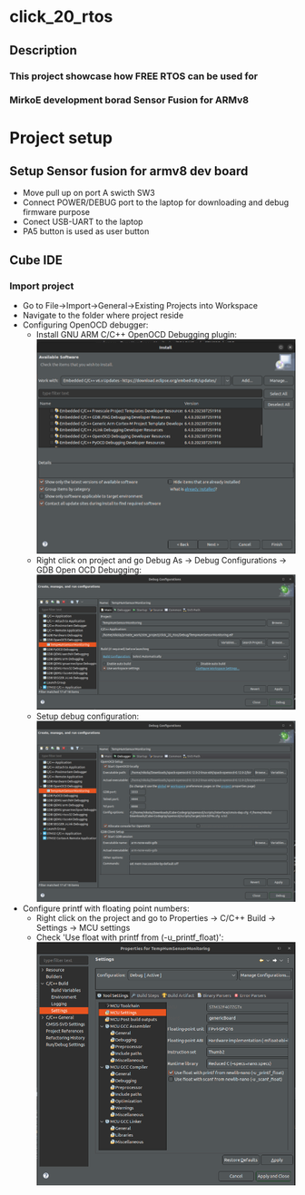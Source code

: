 # click_20_rtos


## Description
### This project showcase how FREE RTOS can be used for 
### MirkoE development borad Sensor Fusion for ARMv8

# Project setup
## Setup Sensor fusion for armv8 dev board
* Move pull up on port A swicth SW3
* Connect POWER/DEBUG port to the laptop for downloading and debug firmware purpose
* Conect USB-UART to the laptop
* PA5 button is used as user button


## Cube IDE
### Import project
* Go to File->Import->General->Existing Projects into Workspace
* Navigate to the folder where project reside
* Configuring OpenOCD debugger:
    - Install GNU ARM C/C++ OpenOCD Debugging plugin:<br> 
    ![Alt text](docs/images/image-2.png)
    - Right click on project and go Debug As -> Debug Configurations -> GDB Open OCD Debugging: <br>
    ![Alt text](docs/images/image-3.png)
    - Setup debug configuration: <br>
    ![Alt text](docs/images/image-4.png)
* Configure printf with floating point numbers:
    - Right click on the project and go to Properties -> C/C++ Build -> Settings -> MCU settings 
    - Check 'Use float with printf from (-u_printf_float)': <br>
    ![Alt text](docs/images/image-5.png)